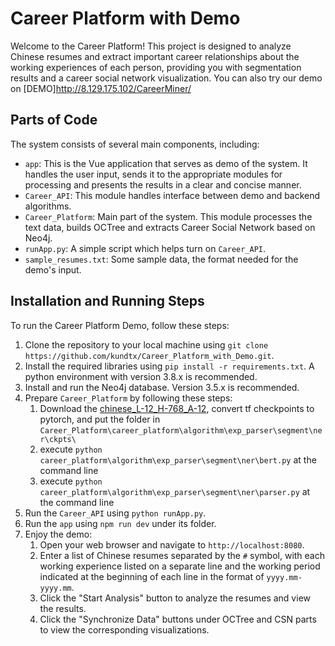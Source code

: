 # Career Platform with Demo

Welcome to the Career Platform! This project is designed to analyze Chinese resumes and extract important career relationships about the working experiences of each person, providing you with segmentation results and a career social network visualization. You can also try our demo on [DEMO]http://8.129.175.102/CareerMiner/

## Parts of Code

The system consists of several main components, including:

- `app`: This is the Vue application that serves as demo of the system. It handles the user input, sends it to the appropriate modules for processing and presents the results in a clear and concise manner.
- `Career_API`: This module handles interface between demo and backend algorithms.
- `Career_Platform`: Main part of the system. This module processes the text data, builds OCTree and extracts Career Social Network based on Neo4j.
- `runApp.py`: A simple script which helps turn on `Career_API`.
- `sample_resumes.txt`: Some sample data, the format needed for the demo's input.

## Installation and Running Steps

To run the Career Platform Demo, follow these steps:

1. Clone the repository to your local machine using `git clone https://github.com/kundtx/Career_Platform_with_Demo.git`.
2. Install the required libraries using `pip install -r requirements.txt`. A python environment with version 3.8.x is recommended.
3. Install and run the Neo4j database. Version 3.5.x is recommended.
4. Prepare `Career_Platform` by following these steps:
   1. Download the [chinese_L-12_H-768_A-12](https://storage.googleapis.com/bert_models/2018_11_03/chinese_L-12_H-768_A-12.zip), convert tf checkpoints to pytorch, and put the folder in `Career_Platform\career_platform\algorithm\exp_parser\segment\ner\ckpts\ ` 
   2. execute `python career_platform\algorithm\exp_parser\segment\ner\bert.py` at the command line  
   3. execute `python career_platform\algorithm\exp_parser\segment\ner\parser.py` at the command line
5. Run the `Career_API` using `python runApp.py`.
6. Run the `app` using `npm run dev` under its folder.
7. Enjoy the demo:
   1. Open your web browser and navigate to `http://localhost:8080`.
   2. Enter a list of Chinese resumes separated by the `#` symbol, with each working experience listed on a separate line and the working period indicated at the beginning of each line in the format of `yyyy.mm-yyyy.mm`.
   3.  Click the "Start Analysis" button to analyze the resumes and view the results.
   4.  Click the "Synchronize Data" buttons under OCTree and CSN parts to view the corresponding visualizations.
